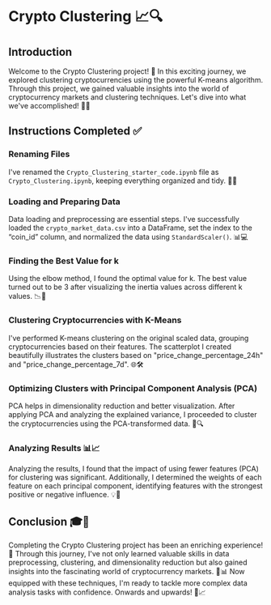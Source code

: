 
# Crypto Clustering 📈🔍

## Introduction
Welcome to the Crypto Clustering project! 🎉 In this exciting journey, we explored clustering cryptocurrencies using the powerful K-means algorithm. Through this project, we gained valuable insights into the world of cryptocurrency markets and clustering techniques. Let's dive into what we've accomplished! 💼💡

## Instructions Completed ✅

### Renaming Files
I've renamed the `Crypto_Clustering_starter_code.ipynb` file as `Crypto_Clustering.ipynb`, keeping everything organized and tidy. 📝🔖

### Loading and Preparing Data
Data loading and preprocessing are essential steps. I've successfully loaded the `crypto_market_data.csv` into a DataFrame, set the index to the “coin_id” column, and normalized the data using `StandardScaler()`. 📊💻

### Finding the Best Value for k
Using the elbow method, I found the optimal value for k. The best value turned out to be 3 after visualizing the inertia values across different k values. 📉🤔

### Clustering Cryptocurrencies with K-Means
I've performed K-means clustering on the original scaled data, grouping cryptocurrencies based on their features. The scatterplot I created beautifully illustrates the clusters based on "price_change_percentage_24h" and "price_change_percentage_7d". 🌐🛠️

### Optimizing Clusters with Principal Component Analysis (PCA)
PCA helps in dimensionality reduction and better visualization. After applying PCA and analyzing the explained variance, I proceeded to cluster the cryptocurrencies using the PCA-transformed data. 🧮🔍

### Analyzing Results 📊📈
Analyzing the results, I found that the impact of using fewer features (PCA) for clustering was significant. Additionally, I determined the weights of each feature on each principal component, identifying features with the strongest positive or negative influence. 💡🔎

## Conclusion 🎓🚀
Completing the Crypto Clustering project has been an enriching experience! 🌟 Through this journey, I've not only learned valuable skills in data preprocessing, clustering, and dimensionality reduction but also gained insights into the fascinating world of cryptocurrency markets. 🚀📊 Now equipped with these techniques, I'm ready to tackle more complex data analysis tasks with confidence. Onwards and upwards! 💪📈
